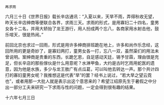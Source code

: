     再求雨 

   六月三十日《世界日报》载长辛店通讯：“入夏以来，天旱不雨，弄得秋收无望，昨天长辛店绅商等便联合各界，求雨三天。求雨的形式，是用寡妇二十四名，童男女各十二名，并用大轿抬了龙王游行，用人扮成两个忘八，各商家用水射击他，鼓乐喧天，很是热闹。”

   前回北京也求过一回雨，形式是用许多绅商排班跪在地上，许多和尚作乐念经，这回所用的更是奇妙了，是寡妇两打，童男女各一打，忘八一双，虽然渠们的用法未曾说明。案绅商是贵重的东西，长跪乞恩，自足感动天廷，锡予甘霖，理由很是充足，但长辛店的那些傢伙是什么用意呢？水淋甲鱼，大约是古时乞雨用蛇医的遗意，因为他是水族，多少与龙王敖广有点瓜葛，可以叫他去转达一声。那个共计四打的寡妇童男女呢？我推想这是代表“旱”的罢？经书上说过，“若大旱之望云霓也”，或者用那一大批人就是表示出这个意思来的？希望江绍原先生于暑假之中分出一部分工夫来研究一下求雨与性的问题，一定会得到很有趣的结果。

   十六年七月三日

